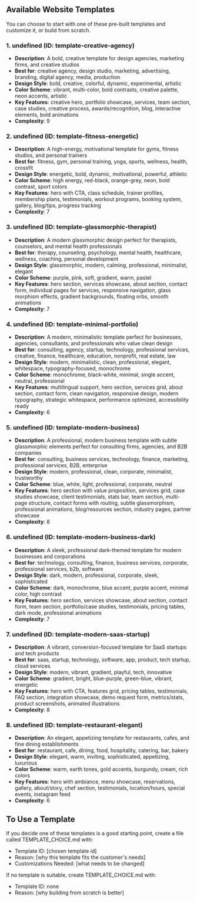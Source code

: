 ## Available Website Templates

You can choose to start with one of these pre-built templates and customize it, or build from scratch.

### 1. undefined (ID: template-creative-agency)
- **Description**: A bold, creative template for design agencies, marketing firms, and creative studios
- **Best for**: creative agency, design studio, marketing, advertising, branding, digital agency, media, production
- **Design Style**: bold, creative, colorful, dynamic, experimental, artistic
- **Color Scheme**: vibrant, multi-color, bold contrasts, creative palette, neon accents, artistic
- **Key Features**: creative hero, portfolio showcase, services, team section, case studies, creative process, awards/recognition, blog, interactive elements, bold animations
- **Complexity**: 9

### 2. undefined (ID: template-fitness-energetic)
- **Description**: A high-energy, motivational template for gyms, fitness studios, and personal trainers
- **Best for**: fitness, gym, personal training, yoga, sports, wellness, health, crossfit
- **Design Style**: energetic, bold, dynamic, motivational, powerful, athletic
- **Color Scheme**: high energy, red-black, orange-grey, neon, bold contrast, sport colors
- **Key Features**: hero with CTA, class schedule, trainer profiles, membership plans, testimonials, workout programs, booking system, gallery, blog/tips, progress tracking
- **Complexity**: 7

### 3. undefined (ID: template-glassmorphic-therapist)
- **Description**: A modern glassmorphic design perfect for therapists, counselors, and mental health professionals
- **Best for**: therapy, counseling, psychology, mental health, healthcare, wellness, coaching, personal development
- **Design Style**: glassmorphic, modern, calming, professional, minimalist, elegant
- **Color Scheme**: purple, pink, soft, gradient, warm, pastel
- **Key Features**: hero section, services showcase, about section, contact form, individual pages for services, responsive navigation, glass morphism effects, gradient backgrounds, floating orbs, smooth animations
- **Complexity**: 7

### 4. undefined (ID: template-minimal-portfolio)
- **Description**: A modern, minimalistic template perfect for businesses, agencies, consultants, and professionals who value clean design
- **Best for**: consulting, agency, startup, technology, professional services, creative, finance, healthcare, education, nonprofit, real estate, law
- **Design Style**: modern, minimalistic, clean, professional, elegant, whitespace, typography-focused, monochrome
- **Color Scheme**: monochrome, black-white, minimal, single accent, neutral, professional
- **Key Features**: multilingual support, hero section, services grid, about section, contact form, clean navigation, responsive design, modern typography, strategic whitespace, performance optimized, accessibility ready
- **Complexity**: 6

### 5. undefined (ID: template-modern-business)
- **Description**: A professional, modern business template with subtle glassmorphic elements perfect for consulting firms, agencies, and B2B companies
- **Best for**: consulting, business services, technology, finance, marketing, professional services, B2B, enterprise
- **Design Style**: modern, professional, clean, corporate, minimalist, trustworthy
- **Color Scheme**: blue, white, light, professional, corporate, neutral
- **Key Features**: hero section with value proposition, services grid, case studies showcase, client testimonials, stats bar, team section, multi-page structure, contact forms with routing, subtle glassmorphism, professional animations, blog/resources section, industry pages, partner showcase
- **Complexity**: 8

### 6. undefined (ID: template-modern-business-dark)
- **Description**: A sleek, professional dark-themed template for modern businesses and corporations
- **Best for**: technology, consulting, finance, business services, corporate, professional services, b2b, software
- **Design Style**: dark, modern, professional, corporate, sleek, sophisticated
- **Color Scheme**: dark, monochrome, blue accent, purple accent, minimal color, high contrast
- **Key Features**: hero section, services showcase, about section, contact form, team section, portfolio/case studies, testimonials, pricing tables, dark mode, professional animations
- **Complexity**: 7

### 7. undefined (ID: template-modern-saas-startup)
- **Description**: A vibrant, conversion-focused template for SaaS startups and tech products
- **Best for**: saas, startup, technology, software, app, product, tech startup, cloud services
- **Design Style**: modern, vibrant, gradient, playful, tech, innovative
- **Color Scheme**: gradient, bright, blue-purple, green-blue, vibrant, energetic
- **Key Features**: hero with CTA, features grid, pricing tables, testimonials, FAQ section, integration showcase, demo request form, metrics/stats, product screenshots, animated illustrations
- **Complexity**: 8

### 8. undefined (ID: template-restaurant-elegant)
- **Description**: An elegant, appetizing template for restaurants, cafes, and fine dining establishments
- **Best for**: restaurant, cafe, dining, food, hospitality, catering, bar, bakery
- **Design Style**: elegant, warm, inviting, sophisticated, appetizing, luxurious
- **Color Scheme**: warm, earth tones, gold accents, burgundy, cream, rich colors
- **Key Features**: hero with ambiance, menu showcase, reservations, gallery, about/story, chef section, testimonials, location/hours, special events, instagram feed
- **Complexity**: 6

## To Use a Template
If you decide one of these templates is a good starting point, create a file called TEMPLATE_CHOICE.md with:
- Template ID: [chosen template id]
- Reason: [why this template fits the customer's needs]
- Customizations Needed: [what needs to be changed]

If no template is suitable, create TEMPLATE_CHOICE.md with:
- Template ID: none
- Reason: [why building from scratch is better]
